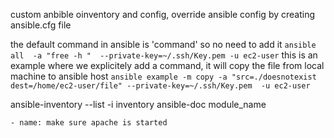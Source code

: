 custom anbible oinventory and config, override ansible config by creating ansible.cfg file

the default command in ansible is 'command' so no need to add it 
`ansible all  -a "free -h "  --private-key=~/.ssh/Key.pem -u ec2-user`
this is an example where we explicitely add a command, it will copy the file from local machine to ansible host
`ansible example -m copy -a "src=./doesnotexist dest=/home/ec2-user/file" --private-key=~/.ssh/Key.pem  -u ec2-user`


ansible-inventory --list -i inventory
ansible-doc module_name 



    - name: make sure apache is started